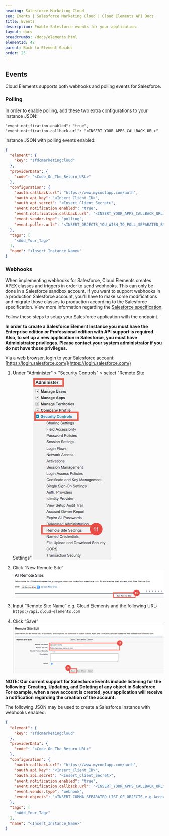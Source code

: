```yaml
---
heading: Salesforce Marketing Cloud
seo: Events | Salesforce Marketing Cloud | Cloud Elements API Docs
title: Events
description: Enable Salesforce events for your application.
layout: docs
breadcrumbs: /docs/elements.html
elementId: 42
parent: Back to Element Guides
order: 25
---
```


## Events

Cloud Elements supports both webhooks and polling events for Salesforce.

### Polling

In order to enable polling, add these two extra configurations to your instance JSON:

```
"event.notification.enabled": "true",
"event.notification.callback.url": "<INSERT_YOUR_APPS_CALLBACK_URL>"
```

instance JSON with polling events enabled:

```json
{
  "element": {
    "key": "sfdcmarketingcloud"
  },
  "providerData": {
    "code": "<Code_On_The_Return_URL>"
  },
  "configuration": {
    "oauth.callback.url": "https://www.mycoolapp.com/auth",
    "oauth.api.key": "<Insert_Client_ID>",
    "oauth.api.secret": "<Insert_Client_Secret>",
    "event.notification.enabled": "true",
    "event.notification.callback.url": "<INSERT_YOUR_APPS_CALLBACK_URL>",
    "event.vendor.type": "polling",
    "event.poller.urls": "<INSERT_OBJECTS_YOU_WISH_TO_POLL_SEPARATED_BY_A_|_>" // Account|Contact
  },
  "tags": [
    "<Add_Your_Tag>"
  ],
  "name": "<Insert_Instance_Name>"
}
```

### Webhooks

When implementing webhooks for Salesforce, Cloud Elements creates APEX classes and triggers in order to send webhooks.  This can only be done in a Salesforce sandbox account.  If you want to support webhooks in a production Salesforce account, you'll have to make some modifications and migrate those classes to production according to the Salesforce specification. View more information regarding the [Salesforce specification](https://developer.salesforce.com/docs/atlas.en-us.apexcode.meta/apexcode/apex_qs_deploy.htm).

Follow these steps to setup your Salesforce application with the endpoint.

__In order to create a Salesforce Element Instance you must have the Enterprise edition or Professional edition with API support is required. Also, to set up a new application in Salesforce, you must have Administrator privileges. Please contact your system administrator if you do not have those privileges.__

Via a web browser, login to your Salesforce account:
[https://login.salesforce.com/](https://login.salesforce.com/)


1. Under "Administer" > "Security Controls" > select "Remote Site Settings"
![Salesforce Webhook step 1](img/salesforce-webhook-1.png)

2. Click “New Remote Site”
![Salesforce Webhook step 2](img/salesforce-webhook-2.png)

3. Input “Remote Site Name” e.g. Cloud Elements and the following URL: `https://api.cloud-elements.com`

4. Click “Save”
![Salesforce Webhook step 3](img/salesforce-webhook-3.png)

__NOTE: Our current support for Salesforce Events include listening for the following:
Creating, Updating, and Deleting of any object in Salesforce.
For example, when a new account is created, your application will receive a notification regarding the creation of the account.__

The following JSON may be used to create a Salesforce Instance with webhooks enabled:

```json
{
  "element": {
    "key": "sfdcmarketingcloud"
  },
  "providerData": {
    "code": "<Code_On_The_Return_URL>"
  },
  "configuration": {
    "oauth.callback.url": "https://www.mycoolapp.com/auth",
    "oauth.api.key": "<Insert_Client_ID>",
    "oauth.api.secret": "<Insert_Client_Secret>",
    "event.notification.enabled": "true",
    "event.notification.callback.url": "<INSERT_YOUR_APPS_CALLBACK_URL>",
    "event.vendor.type": "webhook",
    "event.objects": "<INSERT_COMMA_SEPARATED_LIST_OF_OBJECTS_e.g_Account,Contact>"
  },
  "tags": [
    "<Add_Your_Tag>"
  ],
  "name": "<Insert_Instance_Name>"
}
```
